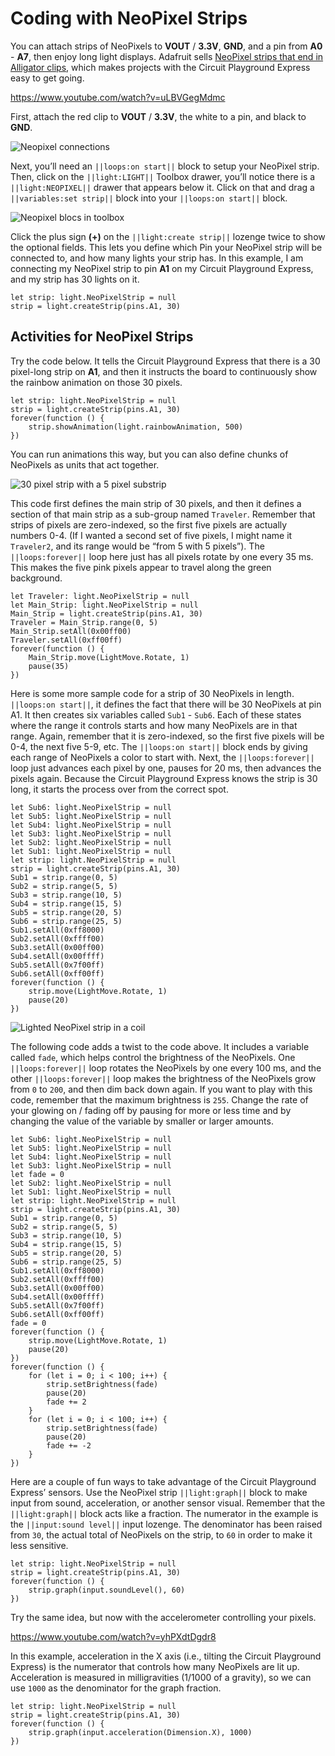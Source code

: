 # Coding with NeoPixel Strips

You can attach strips of NeoPixels to **VOUT** / **3.3V**, **GND**, and a pin from **A0** - **A7**, then enjoy long light displays. Adafruit sells [NeoPixel strips that end in Alligator clips](https://www.adafruit.com/product/3811), which makes projects with the Circuit Playground Express easy to get going.

https://www.youtube.com/watch?v=uLBVGegMdmc   


First, attach the red clip to **VOUT** / **3.3V**, the white to a pin, and black to **GND**.

![Neopixel connections](/static/courses/maker/general/coding/neopixels.jpg)

Next, you’ll need an `||loops:on start||` block to setup your NeoPixel strip. Then, click on the `||light:LIGHT||` Toolbox drawer, you’ll notice there is a `||light:NEOPIXEL||` drawer that appears below it. Click on that and drag a `||variables:set strip||` block into your `||loops:on start||` block.

![Neopixel blocs in toolbox](/static/courses/maker/general/coding/neopixel-toolbox.png)

Click the plus sign **(+)** on the `||light:create strip||` lozenge twice to show the optional fields. This lets you define which Pin your NeoPixel strip will be connected to, and how many lights your strip has. In this example, I am connecting my NeoPixel strip to pin **A1** on my Circuit Playground Express, and my strip has 30 lights on it.

```blocks
let strip: light.NeoPixelStrip = null
strip = light.createStrip(pins.A1, 30)
```

## Activities for NeoPixel Strips

Try the code below. It tells the Circuit Playground Express that there is a 30 pixel-long strip on **A1**, and then it instructs the board to continuously show the rainbow animation on those 30 pixels.

```blocks
let strip: light.NeoPixelStrip = null
strip = light.createStrip(pins.A1, 30)
forever(function () {
    strip.showAnimation(light.rainbowAnimation, 500)
})
```

You can run animations this way, but you can also define chunks of NeoPixels as units that act together.

![30 pixel strip with a 5 pixel substrip](/static/courses/maker/general/coding/neopixel-strip2.jpg)

This code first defines the main strip of 30 pixels, and then it defines a section of that main strip as a sub-group named `Traveler`. Remember that strips of pixels are zero-indexed, so the first five pixels are actually numbers 0-4. (If I wanted a second set of five pixels, I might name it `Traveler2`, and its range would be “from 5 with 5 pixels”). The `||loops:forever||` loop here just has all pixels rotate by one every 35 ms. This makes the five pink pixels appear to travel along the green background.

```blocks
let Traveler: light.NeoPixelStrip = null
let Main_Strip: light.NeoPixelStrip = null
Main_Strip = light.createStrip(pins.A1, 30)
Traveler = Main_Strip.range(0, 5)
Main_Strip.setAll(0x00ff00)
Traveler.setAll(0xff00ff)
forever(function () {
    Main_Strip.move(LightMove.Rotate, 1)
    pause(35)
})
```

Here is some more sample code for a strip of 30 NeoPixels in length. `||loops:on start||`, it defines the fact that there will be 30 NeoPixels at pin A1. It then creates six variables called `Sub1` - `Sub6`. Each of these states where the range it controls starts and how many NeoPixels are in that range. Again, remember that it is zero-indexed, so the first five pixels will be 0-4, the next five 5-9, etc. The `||loops:on start||` block ends by giving each range of NeoPixels a color to start with. Next, the `||loops:forever||` loop just advances each pixel by one, pauses for 20 ms, then advances the pixels again. Because the Circuit Playground Express knows the strip is 30 long, it starts the process over from the correct spot.

```blocks
let Sub6: light.NeoPixelStrip = null
let Sub5: light.NeoPixelStrip = null
let Sub4: light.NeoPixelStrip = null
let Sub3: light.NeoPixelStrip = null
let Sub2: light.NeoPixelStrip = null
let Sub1: light.NeoPixelStrip = null
let strip: light.NeoPixelStrip = null
strip = light.createStrip(pins.A1, 30)
Sub1 = strip.range(0, 5)
Sub2 = strip.range(5, 5)
Sub3 = strip.range(10, 5)
Sub4 = strip.range(15, 5)
Sub5 = strip.range(20, 5)
Sub6 = strip.range(25, 5)
Sub1.setAll(0xff8000)
Sub2.setAll(0xffff00)
Sub3.setAll(0x00ff00)
Sub4.setAll(0x00ffff)
Sub5.setAll(0x7f00ff)
Sub6.setAll(0xff00ff)
forever(function () {
    strip.move(LightMove.Rotate, 1)
    pause(20)
})
```

![Lighted NeoPixel strip in a coil](/static/courses/maker/general/coding/neopixel-strip3.jpg)

The following code adds a twist to the code above. It includes a variable called `fade`, which helps control the brightness of the NeoPixels. One `||loops:forever||` loop rotates the NeoPixels by one every 100 ms, and the other `||loops:forever||` loop makes the brightness of the NeoPixels grow from `0` to `200`, and then dim back down again. If you want to play with this code, remember that the maximum brightness is `255`. Change the rate of your glowing on / fading off by pausing for more or less time and by changing the value of the variable by smaller or larger amounts.

```blocks
let Sub6: light.NeoPixelStrip = null
let Sub5: light.NeoPixelStrip = null
let Sub4: light.NeoPixelStrip = null
let Sub3: light.NeoPixelStrip = null
let fade = 0
let Sub2: light.NeoPixelStrip = null
let Sub1: light.NeoPixelStrip = null
let strip: light.NeoPixelStrip = null
strip = light.createStrip(pins.A1, 30)
Sub1 = strip.range(0, 5)
Sub2 = strip.range(5, 5)
Sub3 = strip.range(10, 5)
Sub4 = strip.range(15, 5)
Sub5 = strip.range(20, 5)
Sub6 = strip.range(25, 5)
Sub1.setAll(0xff8000)
Sub2.setAll(0xffff00)
Sub3.setAll(0x00ff00)
Sub4.setAll(0x00ffff)
Sub5.setAll(0x7f00ff)
Sub6.setAll(0xff00ff)
fade = 0
forever(function () {
    strip.move(LightMove.Rotate, 1)
    pause(20)
})
forever(function () {
    for (let i = 0; i < 100; i++) {
        strip.setBrightness(fade)
        pause(20)
        fade += 2
    }
    for (let i = 0; i < 100; i++) {
        strip.setBrightness(fade)
        pause(20)
        fade += -2
    }
})
```

Here are a couple of fun ways to take advantage of the Circuit Playground Express’ sensors. Use the NeoPixel strip `||light:graph||` block to make input from sound, acceleration, or another sensor visual. Remember that the `||light:graph||` block acts like a fraction. The numerator in the example is the `||input:sound level||` input lozenge. The denominator has been raised from `30`, the actual total of NeoPixels on the strip, to `60` in order to make it less sensitive.

```blocks
let strip: light.NeoPixelStrip = null
strip = light.createStrip(pins.A1, 30)
forever(function () {
    strip.graph(input.soundLevel(), 60)
})
```

Try the same idea, but now with the accelerometer controlling your pixels.

https://www.youtube.com/watch?v=yhPXdtDgdr8   


In this example, acceleration in the X axis (i.e., tilting the Circuit Playground Express) is the numerator that controls how many NeoPixels are lit up. Acceleration is measured in milligravities (1/1000 of a gravity), so we can use `1000` as the denominator for the graph fraction.

```blocks
let strip: light.NeoPixelStrip = null
strip = light.createStrip(pins.A1, 30)
forever(function () {
    strip.graph(input.acceleration(Dimension.X), 1000)
})
```